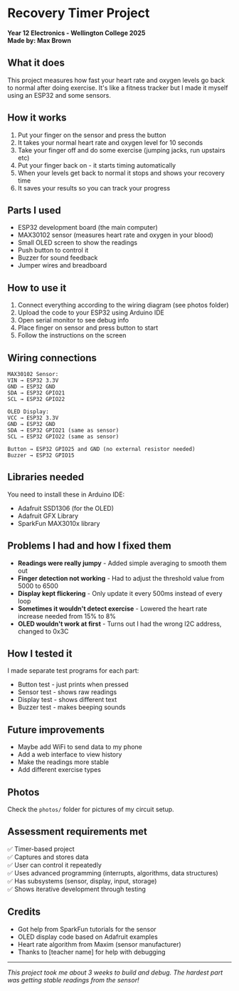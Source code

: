# Recovery Timer Project
**Year 12 Electronics - Wellington College 2025**  
**Made by: Max Brown**

## What it does
This project measures how fast your heart rate and oxygen levels go back to normal after doing exercise. It's like a fitness tracker but I made it myself using an ESP32 and some sensors.

## How it works
1. Put your finger on the sensor and press the button
2. It takes your normal heart rate and oxygen level for 10 seconds  
3. Take your finger off and do some exercise (jumping jacks, run upstairs etc)
4. Put your finger back on - it starts timing automatically
5. When your levels get back to normal it stops and shows your recovery time
6. It saves your results so you can track your progress

## Parts I used
- ESP32 development board (the main computer)
- MAX30102 sensor (measures heart rate and oxygen in your blood)
- Small OLED screen to show the readings
- Push button to control it
- Buzzer for sound feedback
- Jumper wires and breadboard

## How to use it
1. Connect everything according to the wiring diagram (see photos folder)
2. Upload the code to your ESP32 using Arduino IDE
3. Open serial monitor to see debug info
4. Place finger on sensor and press button to start
5. Follow the instructions on the screen

## Wiring connections
```
MAX30102 Sensor:
VIN → ESP32 3.3V
GND → ESP32 GND
SDA → ESP32 GPIO21  
SCL → ESP32 GPIO22

OLED Display:
VCC → ESP32 3.3V
GND → ESP32 GND
SDA → ESP32 GPIO21 (same as sensor)
SCL → ESP32 GPIO22 (same as sensor)

Button → ESP32 GPIO25 and GND (no external resistor needed)
Buzzer → ESP32 GPIO15
```

## Libraries needed
You need to install these in Arduino IDE:
- Adafruit SSD1306 (for the OLED)
- Adafruit GFX Library
- SparkFun MAX3010x library

## Problems I had and how I fixed them
- **Readings were really jumpy** - Added simple averaging to smooth them out
- **Finger detection not working** - Had to adjust the threshold value from 5000 to 6500
- **Display kept flickering** - Only update it every 500ms instead of every loop
- **Sometimes it wouldn't detect exercise** - Lowered the heart rate increase needed from 15% to 8%
- **OLED wouldn't work at first** - Turns out I had the wrong I2C address, changed to 0x3C

## How I tested it
I made separate test programs for each part:
- Button test - just prints when pressed
- Sensor test - shows raw readings  
- Display test - shows different text
- Buzzer test - makes beeping sounds

## Future improvements
- Maybe add WiFi to send data to my phone
- Add a web interface to view history
- Make the readings more stable
- Add different exercise types

## Photos
Check the `photos/` folder for pictures of my circuit setup.

## Assessment requirements met
✅ Timer-based project  
✅ Captures and stores data  
✅ User can control it repeatedly  
✅ Uses advanced programming (interrupts, algorithms, data structures)  
✅ Has subsystems (sensor, display, input, storage)  
✅ Shows iterative development through testing  

## Credits
- Got help from SparkFun tutorials for the sensor
- OLED display code based on Adafruit examples
- Heart rate algorithm from Maxim (sensor manufacturer)
- Thanks to [teacher name] for help with debugging

---
*This project took me about 3 weeks to build and debug. The hardest part was getting stable readings from the sensor!*